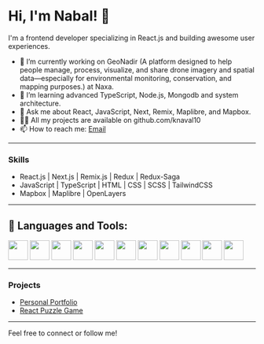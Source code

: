 # Hi, I'm Nabal! 👋

I'm a frontend developer specializing in React.js and building awesome user experiences.

- 🔭 I’m currently working on GeoNadir (A platform designed to help people manage, process, visualize, and share drone imagery and spatial data—especially for environmental monitoring, conservation, and mapping purposes.) at Naxa.
- 🌱 I’m learning advanced TypeScript, Node.js, Mongodb and system architecture.
- 💬 Ask me about React, JavaScript, Next, Remix, Maplibre, and Mapbox.
- 👨‍💻 All my projects are available on github.com/knaval10
- 📫 How to reach me: [Email](mailto:your.nabal.khadka7@gmail.com)

---

### Skills

- React.js | Next.js | Remix.js | Redux | Redux-Saga   
- JavaScript | TypeScript | HTML | CSS | SCSS | TailwindCSS  
- Mapbox | Maplibre | OpenLayers  

---

## 🚀 Languages and Tools:

<p align="left">
  <img src="https://cdn.jsdelivr.net/gh/devicons/devicon/icons/javascript/javascript-original.svg" width="40" height="40"/>
  <img src="https://cdn.jsdelivr.net/gh/devicons/devicon/icons/typescript/typescript-original.svg" width="40" height="40"/>
  <img src="https://cdn.jsdelivr.net/gh/devicons/devicon/icons/react/react-original.svg" width="40" height="40"/>
  <img src="https://cdn.jsdelivr.net/gh/devicons/devicon/icons/react/next-original.svg" width="40" height="40"/>
  <img src="https://cdn.jsdelivr.net/gh/devicons/devicon/icons/react/remix-original.svg" width="40" height="40"/>
  <img src="https://cdn.jsdelivr.net/gh/devicons/devicon/icons/react/react-original.svg" width="40" height="40"/>
  <img src="https://cdn.jsdelivr.net/gh/devicons/devicon/icons/redux/redux-original.svg" width="40" height="40"/>
  <img src="https://cdn.jsdelivr.net/gh/devicons/devicon/icons/html5/html5-original.svg" width="40" height="40"/>
  <img src="https://cdn.jsdelivr.net/gh/devicons/devicon/icons/css3/css3-original.svg" width="40" height="40"/>
  <img src="https://cdn.jsdelivr.net/gh/devicons/devicon/icons/bootstrap/shadcn-original.svg" width="40" height="40"/>
  <img src="https://cdn.jsdelivr.net/gh/devicons/devicon/icons/github/github-original.svg" width="40" height="40"/>
</p>

---

### Projects

- [Personal Portfolio](https://github.com/Knaval10/personal_portfolio)  
- [React Puzzle Game](https://github.com/Knaval10/puzzle_game)  

---

Feel free to connect or follow me!
